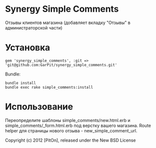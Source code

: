 Synergy Simple Comments
===============
Отзывы клиентов магазина (добавляет вкладку "Отзывы" в администраторской части)

Установка
=======

    gem 'synergy_simple_comments', :git => 'git@github.com:GarPit/synergy_simple_comments.git'
Bundle:

    bundle install
    bundle exec rake simple_comments:install

Использование
=======
Переопределите шаблоны simple_comments/new.html.erb и simple_comments/_form.html.erb под верстку вашего магазина. Route helper для страницы нового отзыва - new_simple_comment_url.

Copyright (c) 2012 [PitOn], released under the New BSD License
